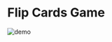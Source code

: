 # Flip Cards Game

<img alt="demo" src="https://github.com/tatthien/flip-cards/assets/72242664/afdc59df-7070-4bf7-b0e9-c5f4b91657d9">
